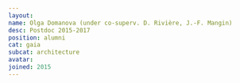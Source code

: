 ```yaml
---
layout:
name: Olga Domanova (under co-superv. D. Rivière, J.-F. Mangin)
desc: Postdoc 2015-2017
position: alumni
cat: gaia
subcat: architecture
avatar:
joined: 2015
---
```

